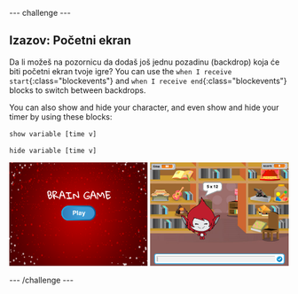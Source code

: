 \--- challenge \---

## Izazov: Početni ekran

Da li možeš na pozornicu da dodaš još jednu pozadinu (backdrop) koja će biti početni ekran tvoje igre? You can use the `when I receive start`{:class="blockevents"} and `when I receive end`{:class="blockevents"} blocks to switch between backdrops.

You can also show and hide your character, and even show and hide your timer by using these blocks:

```blocks
show variable [time v]
```

```blocks
hide variable [time v]
```

![screenshot](images/brain-startscreen.png)

\--- /challenge \---